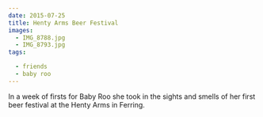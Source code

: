 ```yaml
---
date: 2015-07-25
title: Henty Arms Beer Festival
images:
  - IMG_8788.jpg
  - IMG_8793.jpg
tags:

  - friends
  - baby roo
---
```

In a week of firsts for Baby Roo she took in the sights and smells of her first beer festival at the Henty Arms in Ferring. 